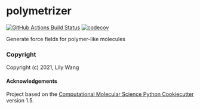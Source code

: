 polymetrizer
==============================
[//]: # (Badges)
[![GitHub Actions Build Status](https://github.com/REPLACE_WITH_OWNER_ACCOUNT/polymetrizer/workflows/CI/badge.svg)](https://github.com/REPLACE_WITH_OWNER_ACCOUNT/polymetrizer/actions?query=workflow%3ACI)
[![codecov](https://codecov.io/gh/REPLACE_WITH_OWNER_ACCOUNT/polymetrizer/branch/master/graph/badge.svg)](https://codecov.io/gh/REPLACE_WITH_OWNER_ACCOUNT/polymetrizer/branch/master)


Generate force fields for polymer-like molecules

### Copyright

Copyright (c) 2021, Lily Wang


#### Acknowledgements
 
Project based on the 
[Computational Molecular Science Python Cookiecutter](https://github.com/molssi/cookiecutter-cms) version 1.5.
